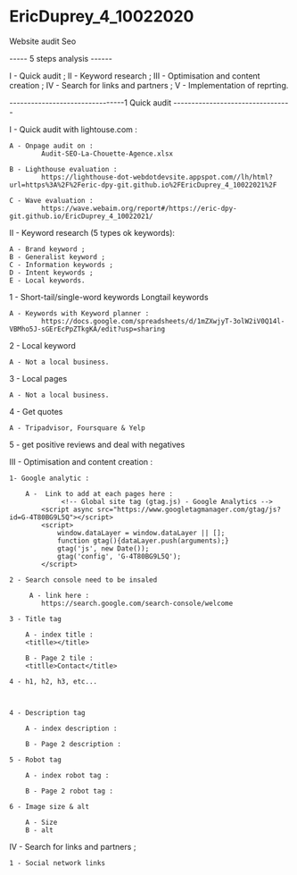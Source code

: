 # EricDuprey_4_10022020

Website audit Seo

----- 5 steps analysis ------

I - Quick audit ;
II - Keyword research ;
III - Optimisation and content creation ;
IV - Search for links and partners ;
V - Implementation of reprting.

--------------------------------1 Quick audit ---------------------------------

I - Quick audit with lightouse.com :

    A - Onpage audit on :
            Audit-SEO-La-Chouette-Agence.xlsx

    B - Lighthouse evaluation :
            https://lighthouse-dot-webdotdevsite.appspot.com//lh/html?url=https%3A%2F%2Feric-dpy-git.github.io%2FEricDuprey_4_10022021%2F

    C - Wave evaluation :
            https://wave.webaim.org/report#/https://eric-dpy-git.github.io/EricDuprey_4_10022021/

II - Keyword research (5 types ok keywords):

    A - Brand keyword ;
    B - Generalist keyword ;
    C - Information keywords ;
    D - Intent keywords ;
    E - Local keywords.

1 - Short-tail/single-word keywords Longtail keywords

    A - Keywords with Keyword planner :
            https://docs.google.com/spreadsheets/d/1mZXwjyT-3olW2iV0Q14l-VBMho5J-sGErEcPpZTkgKA/edit?usp=sharing

2 - Local keyword

    A - Not a local business.

3 - Local pages

    A - Not a local business.

4 - Get quotes

    A - Tripadvisor, Foursquare & Yelp

5 - get positive reviews and deal with negatives

III - Optimisation and content creation :

    1- Google analytic :

        A -  Link to add at each pages here :
                 <!-- Global site tag (gtag.js) - Google Analytics -->
            <script async src="https://www.googletagmanager.com/gtag/js?id=G-4T80BG9L5Q"></script>
            <script>
                window.dataLayer = window.dataLayer || [];
                function gtag(){dataLayer.push(arguments);}
                gtag('js', new Date());
                gtag('config', 'G-4T80BG9L5Q');
            </script>

    2 - Search console need to be insaled

         A - link here :
            https://search.google.com/search-console/welcome

    3 - Title tag

        A - index title :
        <titlle></title>

        B - Page 2 tile :
        <titlle>Contact</title>

    4 - h1, h2, h3, etc...



    4 - Description tag

        A - index description :

        B - Page 2 description :

    5 - Robot tag

        A - index robot tag :

        B - Page 2 robot tag :

    6 - Image size & alt

        A - Size
        B - alt

IV - Search for links and partners ;

    1 - Social network links
